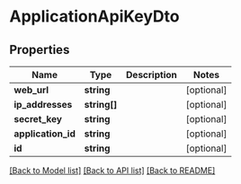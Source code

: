 # ApplicationApiKeyDto

## Properties
Name | Type | Description | Notes
------------ | ------------- | ------------- | -------------
**web_url** | **string** |  | [optional] 
**ip_addresses** | **string[]** |  | [optional] 
**secret_key** | **string** |  | [optional] 
**application_id** | **string** |  | [optional] 
**id** | **string** |  | [optional] 

[[Back to Model list]](../../README.md#documentation-for-models) [[Back to API list]](../../README.md#documentation-for-api-endpoints) [[Back to README]](../../README.md)

